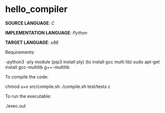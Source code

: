 # hello_compiler
**SOURCE LANGUAGE**: *C*


**IMPLEMENTATION LANGUAGE**: *Python*


**TARGET LANGUAGE**: *x86*


Requirements:

-python3
-ply module (pip3 install ply)
(to install gcc multi lib)
sudo apt-get install gcc-multilib g++-multilib

To compile the code:

chmod u+x src/compile.sh
./compile.sh test/testx.c


To run the executable:

./exec.out